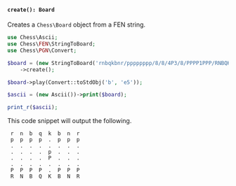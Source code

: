 #### `create(): Board`

Creates a `Chess\Board` object from a FEN string.

```php
use Chess\Ascii;
use Chess\FEN\StringToBoard;
use Chess\PGN\Convert;

$board = (new StringToBoard('rnbqkbnr/pppppppp/8/8/4P3/8/PPPP1PPP/RNBQKBNR b KQkq e3 0 1'))
    ->create();

$board->play(Convert::toStdObj('b', 'e5'));

$ascii = (new Ascii())->print($board);

print_r($ascii);
```

This code snippet will output the following.

```
 r  n  b  q  k  b  n  r
 p  p  p  p  .  p  p  p
 .  .  .  .  .  .  .  .
 .  .  .  .  p  .  .  .
 .  .  .  .  P  .  .  .
 .  .  .  .  .  .  .  .
 P  P  P  P  .  P  P  P
 R  N  B  Q  K  B  N  R
```
